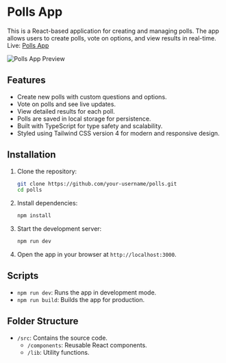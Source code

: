 # Polls App

This is a React-based application for creating and managing polls. The app allows users to create polls, vote on options, and view results in real-time.
Live: [Polls App](https://yulahabogoslavets.github.io/polls/)

![Polls App Preview](https://yulahabogoslavets.github.io/polls/preview-image.png)

## Features

- Create new polls with custom questions and options.
- Vote on polls and see live updates.
- View detailed results for each poll.
- Polls are saved in local storage for persistence.
- Built with TypeScript for type safety and scalability.
- Styled using Tailwind CSS version 4 for modern and responsive design.

## Installation

1. Clone the repository:

    ```bash
    git clone https://github.com/your-username/polls.git
    cd polls
    ```

2. Install dependencies:

    ```bash
    npm install
    ```

3. Start the development server:

    ```bash
    npm run dev
    ```

4. Open the app in your browser at `http://localhost:3000`.

## Scripts

- `npm run dev`: Runs the app in development mode.
- `npm run build`: Builds the app for production.

## Folder Structure

- `/src`: Contains the source code.
    - `/components`: Reusable React components.
    - `/lib`: Utility functions.
